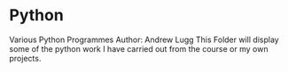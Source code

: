 # Python
Various Python Programmes
Author: Andrew Lugg
This Folder will display some of the python work I have carried out from the course or my own projects.
